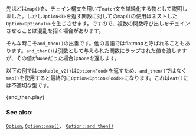 <!-- `map()` was described as a chainable way to simplify `match` statements.
However, using `map()` on a function that returns an `Option<T>` results
in the nested `Option<Option<T>>`. Chaining multiple calls together can
then become confusing. -->
先ほどは`map()`を、チェイン構文を用いて`match`文を単純化する物として説明しました。しかし`Option<T>`を返す関数に対しての`map()`の使用はネストした`Option<Option<T>>`を生じさせます。ですので、複数の関数呼び出しをチェインさせることは混乱を招く場合があります。

<!-- That's where `and_then()` comes in. Known in some languages as flatmap, `and_then()` calls its function input with the wrapped value or returns `None` if the `Option` is `None`. -->
そんな時こそ`and_then()`の出番です。他の言語ではflatmapと呼ばれることもあります。`and_then()`は引数として与えられた関数にラップされた値を渡しますが、その値が`None`だった場合は`None`を返します。

<!-- In the following example, `cookable_v2()` results in an `Option<Food>`.
Using `map()` instead of `and_then()` would have given an `Option<Option<Food>>`,
which is an invalid type for `eat()`. -->
以下の例では`cookable_v2()`は`Option<Food>`を返すため、`and_then()`ではなく`map()`を使用すると最終的に`Option<Option<Food>>`になります。これは`eat()`には不適切な型です。

{and_then.play}

### See also:

[`Option`][option], [`Option::map()`][map]、 [`Option::and_then()`][and_then]

[option]: http://doc.rust-lang.org/std/option/enum.Option.html
[map]: http://doc.rust-lang.org/std/option/enum.Option.html#method.map
[and_then]: http://doc.rust-lang.org/std/option/enum.Option.html#method.and_then
